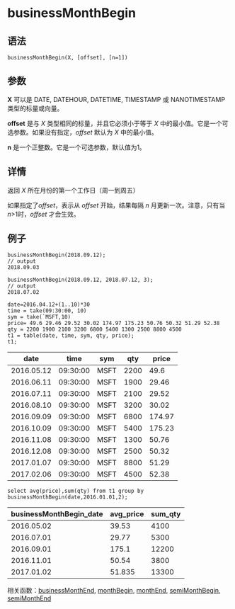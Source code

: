 # businessMonthBegin

## 语法

`businessMonthBegin(X, [offset], [n=1])`

## 参数

**X** 可以是 DATE, DATEHOUR, DATETIME, TIMESTAMP 或 NANOTIMESTAMP 类型的标量或向量。

**offset** 是与 *X* 类型相同的标量，并且它必须小于等于 *X*
中的最小值。它是一个可选参数。如果没有指定，*offset* 默认为 *X* 中的最小值。

**n** 是一个正整数。它是一个可选参数，默认值为1。

## 详情

返回 *X* 所在月份的第一个工作日（周一到周五）

如果指定了*offset*，表示从 *offset* 开始，结果每隔 *n* 月更新一次。注意，只有当
*n*>1时，*offset* 才会生效。

## 例子

```
businessMonthBegin(2018.09.12);
// output
2018.09.03

businessMonthBegin(2018.09.12, 2018.07.12, 3);
// output
2018.07.02

date=2016.04.12+(1..10)*30
time = take(09:30:00, 10)
sym = take(`MSFT,10)
price= 49.6 29.46 29.52 30.02 174.97 175.23 50.76 50.32 51.29 52.38
qty = 2200 1900 2100 3200 6800 5400 1300 2500 8800 4500
t1 = table(date, time, sym, qty, price);
t1;
```

| date | time | sym | qty | price |
| --- | --- | --- | --- | --- |
| 2016.05.12 | 09:30:00 | MSFT | 2200 | 49.6 |
| 2016.06.11 | 09:30:00 | MSFT | 1900 | 29.46 |
| 2016.07.11 | 09:30:00 | MSFT | 2100 | 29.52 |
| 2016.08.10 | 09:30:00 | MSFT | 3200 | 30.02 |
| 2016.09.09 | 09:30:00 | MSFT | 6800 | 174.97 |
| 2016.10.09 | 09:30:00 | MSFT | 5400 | 175.23 |
| 2016.11.08 | 09:30:00 | MSFT | 1300 | 50.76 |
| 2016.12.08 | 09:30:00 | MSFT | 2500 | 50.32 |
| 2017.01.07 | 09:30:00 | MSFT | 8800 | 51.29 |
| 2017.02.06 | 09:30:00 | MSFT | 4500 | 52.38 |

```
select avg(price),sum(qty) from t1 group by businessMonthBegin(date,2016.01.01,2);
```

| businessMonthBegin\_date | avg\_price | sum\_qty |
| --- | --- | --- |
| 2016.05.02 | 39.53 | 4100 |
| 2016.07.01 | 29.77 | 5300 |
| 2016.09.01 | 175.1 | 12200 |
| 2016.11.01 | 50.54 | 3800 |
| 2017.01.02 | 51.835 | 13300 |

相关函数：[businessMonthEnd](businessMonthEnd.html),
[monthBegin](../m/monthBegin.html), [monthEnd](../m/monthEnd.html), [semiMonthBegin](../s/semiMonthBegin.html), [semiMonthEnd](../s/semiMonthEnd.html)

